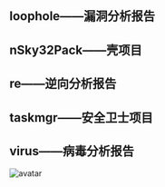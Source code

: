 ## loophole——漏洞分析报告
## nSky32Pack——壳项目
## re——逆向分析报告
## taskmgr——安全卫士项目
## virus——病毒分析报告

![avatar](https://gss0.baidu.com/70cFfyinKgQFm2e88IuM_a/forum/w=580;/sign=52c00a71be51f819f1250342ea8f4bed/a1ec08fa513d2697323c84075bfbb2fb4216d8f9.jpg)

